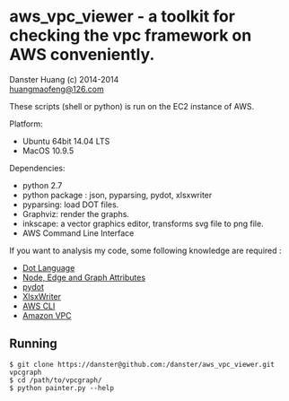 aws_vpc_viewer - a toolkit for checking the vpc framework on AWS conveniently.
===================================
Danster Huang (c) 2014-2014  
huangmaofeng@126.com

These scripts (shell or python) is run on the EC2 instance of AWS.  

Platform:  

- Ubuntu 64bit 14.04 LTS
- MacOS 10.9.5

Dependencies:  

- python 2.7
- python package : json, pyparsing, pydot, xlsxwriter
- pyparsing: load DOT files.
- Graphviz: render the graphs.
- inkscape: a vector graphics editor, transforms svg file to png file. 
- AWS Command Line Interface

If you want to analysis my code, some following knowledge are required :

- [Dot Language](http://www.graphviz.org/doc/info/lang.html)
- [Node, Edge and Graph Attributes](http://www.graphviz.org/doc/info/attrs.html)
- [pydot](https://code.google.com/p/pydot/)
- [XlsxWriter](https://xlsxwriter.readthedocs.org/)
- [AWS CLI](http://docs.aws.amazon.com/cli/latest/userguide/cli-chap-getting-set-up.html#cli-signup)
- [Amazon VPC](http://aws.amazon.com/documentation/vpc/)


Running
-----------------------------------
   
    $ git clone https://danster@github.com:/danster/aws_vpc_viewer.git vpcgraph
    $ cd /path/to/vpcgraph/
    $ python painter.py --help 

